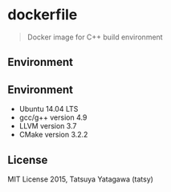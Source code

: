 dockerfile
===

> Docker image for C++ build environment

## Environment

## Environment

* Ubuntu 14.04 LTS
* gcc/g++ version 4.9
* LLVM version 3.7
* CMake version 3.2.2

## License

MIT License 2015, Tatsuya Yatagawa (tatsy)
